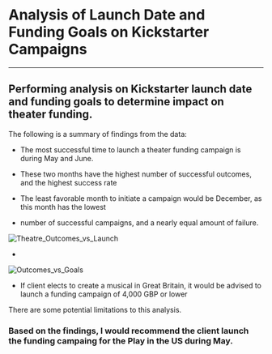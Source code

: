 # Analysis of Launch Date and Funding Goals on Kickstarter Campaigns
---
Performing analysis on Kickstarter launch date and funding goals to determine impact on theater funding.
---
The following is a summary of findings from the data:

* The most successful time to launch a theater funding campaign is during May and June.
* These two months have the highest number of successful outcomes, and the highest success rate

* The least favorable month to initiate a campaign would be December, as this month has the lowest
* number of successful campaigns, and a nearly equal amount of failure.

![Theatre_Outcomes_vs_Launch](https://user-images.githubusercontent.com/71041680/107595064-a41b5380-6be1-11eb-9389-b920079df519.png)


* 

![Outcomes_vs_Goals](https://user-images.githubusercontent.com/71041680/107595106-bd240480-6be1-11eb-8f6d-be01df5f31f3.png)


* If client elects to create a musical in Great Britain, it would be advised to launch a funding campaign of 4,000 GBP or lower


There are some potential limitations to this analysis.  




### Based on the findings, I would recommend the client launch the funding campaing for the Play in the US during May.
